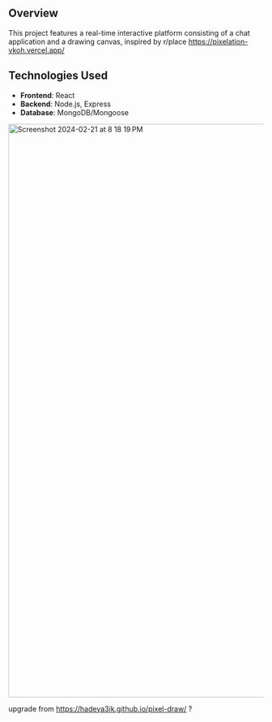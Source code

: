 ## Overview

This project features a real-time interactive platform consisting of a chat application and a drawing canvas, inspired by r/place
https://pixelation-vkoh.vercel.app/
## Technologies Used

- **Frontend**: React
- **Backend**: Node.js, Express
- **Database**: MongoDB/Mongoose

<img width="1131" alt="Screenshot 2024-02-21 at 8 18 19 PM" src="https://github.com/hadeya3ik/pixelation/assets/133555427/aca76535-42a8-4a29-8f90-06ce513f710d">



upgrade from https://hadeya3ik.github.io/pixel-draw/ ?
